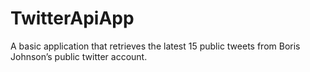 # TwitterApiApp
A basic application that retrieves the latest 15 public tweets from  Boris Johnson’s public twitter account.
